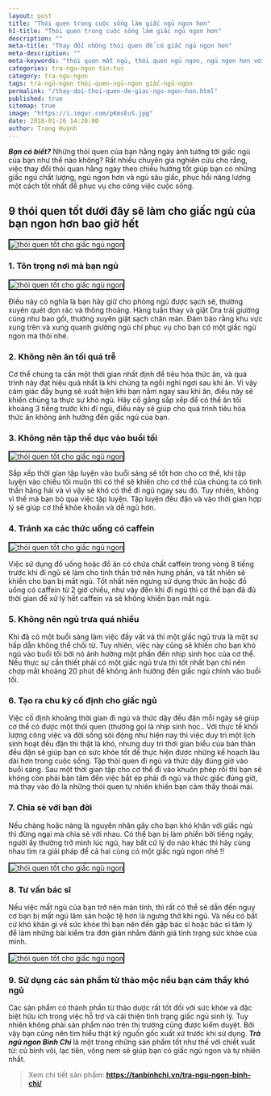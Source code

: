 ```yaml
---
layout: post
title: "Thói quen trong cuộc sống làm giấc ngủ ngon hơn"
h1-title: "Thói quen trong cuộc sống làm giấc ngủ ngon hơn"
description: ""
meta-title: "Thay đổi những thói quen để có giấc ngủ ngon hơn"
meta-description: ""
meta-keywords: "thói quen mất ngủ, thói quen ngủ ngon, ngủ ngon hơn với các thói quen, trà ngủ ngon, trà ngủ ngon bình chi"
categories: tra-ngu-ngon tin-tuc
category: tra-ngu-ngon
tags: trà-ngủ-ngon thói-quen-ngủ-ngon giấc-ngủ-ngon
permalink: "/thay-doi-thoi-quen-de-giac-ngu-ngon-hon.html"
published: true
sitemap: true
image: "https://i.imgur.com/pKmsEuS.jpg"
date: 2018-01-26 14:20:00
author: Trọng Huỳnh
---
```


***Bạn có biết?*** Những thói quen của bạn hằng ngày ảnh tưởng tới giấc ngủ của bạn như thế nào không? Rất nhiều chuyên gia nghiên cứu cho rằng, việc thay đổi thói quan hằng ngày theo chiều hướng tốt giúp bạn có những giấc ngủ chất lượng, ngủ ngon hơn và ngủ sâu giấc, phục hồi năng lượng một cách tốt nhất để phục vụ cho công việc cuộc sống.

## 9 thói quen tốt dưới đây sẽ làm cho giấc ngủ của bạn ngon hơn bao giờ hết

<img  src="https://i.imgur.com/YqscnLF.jpg" alt="thói quen tốt cho giấc ngủ ngon" class="image_fade responsive-img lazy" border="2">

### 1. Tôn trọng nơi mà bạn ngủ

<img  src="https://i.imgur.com/49ueLWs.jpg" alt="thói quen tốt cho giấc ngủ ngon" class="image_fade responsive-img lazy" border="2">

Điều này có nghĩa là bạn hãy giữ cho phòng ngủ được sạch sẽ, thường xuyên quét dọn rác và thông thoáng. Hàng tuần thay và giặt Dra trải giường cũng như bao gối, thường xuyên giặt sạch chăn màn. Đảm bảo rằng khu vực xung trên và xung quanh giường ngủ chỉ phục vụ cho bạn có một giấc ngủ ngon mà thôi nhé. 

### 2. Không nên ăn tối quá trễ

Cơ thể chúng ta cần một thời gian nhất định để tiêu hóa thức ăn, và quá trình này đạt hiệu quả nhất là khi chúng ta ngồi nghỉ ngơi sau khi ăn. Vì vậy cảm giác đầy bụng sẽ xuất hiện khi bạn nằm ngay sau khi ăn, điều này sẽ khiến chúng ta thực sự khó ngủ. Hãy cố gắng sắp xếp để có thể ăn tối khoảng 3 tiếng trước khi đi ngủ, điều này sẽ giúp cho quá trình tiêu hóa thức ăn không ảnh hưởng đến giấc ngủ của bạn.

### 3. Không nên tập thể dục vào buổi tối

<img  src="https://i.imgur.com/MhriK02.jpg" alt="thói quen tốt cho giấc ngủ ngon" class="image_fade responsive-img lazy" border="2">

Sắp xếp thời gian tập luyện vào buổi sáng sẽ tốt hơn cho cơ thể, khi tập luyện vào chiều tối muộn thì có thể sẽ khiến cho cơ thể của chúng ta có tinh thần hăng hái và vì vậy sẽ khó có thể đi ngủ ngay sau đó. Tuy nhiên, không vì thế mà bạn bỏ qua việc tập luyện. Tập luyện đều đặn và vào thời gian hợp lý sẽ giúp cơ thể khỏe khoắn và dễ ngủ hơn.

### 4. Tránh xa các thức uống có caffein

<img  src="https://i.imgur.com/oHKG1b7.jpg" alt="thói quen tốt cho giấc ngủ ngon" class="image_fade responsive-img lazy" border="2">

Việc sử dụng đồ uống hoặc đồ ăn có chứa chất caffein trong vòng 8 tiếng trước khi đi ngủ sẽ làm cho tinh thần trở nên hưng phấn, và tất nhiên sẽ khiến cho bạn bị mất ngủ. Tốt nhất nên ngưng sử dụng thức ăn hoặc đồ uống có caffein từ 2 giờ chiều, như vậy đến khi đi ngủ thì cơ thể bạn đã đủ thời gian để xử lý hết caffein và sẽ không khiến bạn mất ngủ.

### 5. Không nên ngủ trưa quá nhiều

Khi đã có một buổi sáng làm việc đầy vất vả thì một giấc ngủ trưa là một sự hấp dẫn không thể chối từ. Tuy nhiên, việc này cũng sẽ khiến cho bạn khó ngủ vào buổi tối bởi nó ảnh hưởng một phần đến nhịp sinh học của cơ thể. Nếu thực sự cần thiết phải có một giấc ngủ trưa thì tốt nhất bạn chỉ nên chợp mắt khoảng 20 phút để không ảnh hưởng đến giấc ngủ chính vào buổi tối.

### 6. Tạo ra chu kỳ cố định cho giấc ngủ

Việc cố định khoảng thời gian đi ngủ và thức dậy đều đặn mỗi ngày sẽ giúp cơ thể có được một thói quen (thường gọi là nhịp sinh học.. Với thực tế khối lượng công việc và đời sống sôi động như hiện nay thì việc duy trì một lịch sinh hoạt đều đặn thì thật là khó, nhưng duy trì thời gian biểu của bản thân đều đặn sẽ giúp bạn có sức khỏe tốt để thực hiện được những kế hoạch lâu dài hơn trong cuộc sống. Tập thói quen đi ngủ và thức dậy đúng giờ vào buổi sáng. Sau một thời gian tập cho cơ thể đi vào khuôn phép rồi thì bạn sẽ không còn phải bận tâm đến việc bắt ép phải đi ngủ và thức giấc đúng giờ, mà thay vào đó là những thói quen tự nhiên khiến bạn cảm thấy thoải mái.

### 7. Chia sẻ với bạn đời

Nếu chàng hoặc nàng là nguyên nhân gây cho bạn khó khăn với giấc ngủ thì đừng ngại mà chia sẻ với nhau. Có thể bạn bị làm phiền bởi tiếng ngáy, người ấy thường trở mình lúc ngủ, hay bất cứ lý do nào khác thì hãy cùng nhau tìm ra giải pháp để cả hai cùng có một giấc ngủ ngon nhé !!

<img  src="https://i.imgur.com/0qJKCU7.jpg" alt="thói quen tốt cho giấc ngủ ngon" class="image_fade responsive-img lazy" border="2">

### 8. Tư vấn bác sĩ

Nếu việc mất ngủ của bạn trở nên mãn tính, thì rất có thể sẽ dẫn đến nguy cơ bạn bị mất ngủ lâm sàn hoặc tệ hơn là ngưng thở khi ngủ. Và nếu có bất cứ khó khăn gì về sức khỏe thì bạn nên đến gặp bác sĩ hoặc bác sĩ tâm lý để làm những bài kiểm tra đơn giản nhằm đánh giá tình trạng sức khỏe của mình.

<img  src="https://i.imgur.com/uKWRndW.jpg" alt="thói quen tốt cho giấc ngủ ngon" class="image_fade responsive-img lazy" border="2">

### 9. Sử dụng các sản phẩm từ thảo mộc nếu bạn cảm thấy khó ngủ

Các sản phẩm có thành phần từ thảo dược rất tốt đối với sức khỏe và đặc biệt hữu ích trong việc hỗ trợ và cải thiện tình trạng giấc ngủ sinh lý. Tuy nhiên không phải sản phẩm nào trên thị trường cũng được kiểm duyệt. Bởi vậy bạn cũng nên tìm hiểu thật kỹ nguồn gốc xuất xứ trước khi sử dụng. ***Trà ngủ ngon Bình Chi*** là một trong những sản phẩm tốt như thế với chiết xuất từ: củ bình vôi, lạc tiên, vông nem sẽ giúp bạn có giấc ngủ ngon và tự nhiên nhất.

<blockquote>Xem chi tiết sản phẩm: <b><a href="https://tanbinhchi.vn/tra-ngu-ngon-binh-chi/">https://tanbinhchi.vn/tra-ngu-ngon-binh-chi/</a></b></blockquote>